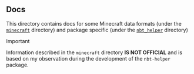 ## Docs
This directory contains docs for some Minecraft data formats (under the [`minecraft`](./minecraft/) directory) and package specific (under the [`nbt_helper`](./nbt_helper/) directory) 

> [!IMPORTANT]
> Information described in the `minecraft` directory **IS NOT OFFICIAL** and is based on my observation during the development of the `nbt-helper` package.